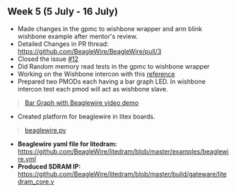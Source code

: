 ## Week 5 (5 July - 16 July)

- Made changes in the gpmc to wishbone wrapper and arm blink wishbone example after mentor's review.
- Detailed Changes in PR thread: https://github.com/BeagleWire/BeagleWire/pull/3
- Closed the issue [#12](https://github.com/pmezydlo/BeagleWire/issues/12)
- Did Random memory read tests in the gpmc to wishbone wrapper
- Working on the Wishbone intercon with this [reference](https://github.com/boschmitt/wishbone/blob/master/RTL/WISHBONE/INTERCON/SHARED/wbi_shrd_08.vhd)
- Prepared two PMODs each having a bar graph LED. In wishbone intercon test each pmod will act as wishbone slave.
> [Bar Graph with Beaglewire video demo](https://imgur.com/PmR1hZg)
- Created platform for beaglewire in litex boards.
> [beaglewire.py](https://github.com/BeagleWire/litex-boards/blob/master/litex_boards/platforms/beaglewire.py)
- **Beaglewire yaml file for litedram:** https://github.com/BeagleWire/litedram/blob/master/examples/beaglewire.yml
- **Produced SDRAM IP:**
https://github.com/BeagleWire/litedram/blob/master/build/gateware/litedram_core.v
